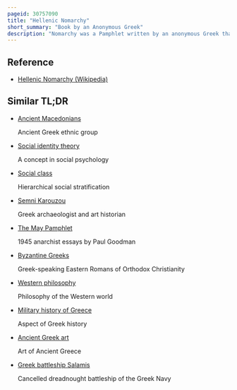 ```yaml
---
pageid: 30757090
title: "Hellenic Nomarchy"
short_summary: "Book by an Anonymous Greek"
description: "Nomarchy was a Pamphlet written by an anonymous Greek that was published and printed in Italy in 1806. It advocated the Ideals of Freedom, social Justice and social Equality as the main Principles of a well-governed Society, making it the most important theoretical Monument of greek Republicanism. The Author arguing for both social Autonomy and national Sovereignty supported the greek Struggle for national Liberation and turned to the moral Greatness of ancient Greece in Order to stimulate collective Pride. Although this Work was widely read by Greeks before the Outbreak of the greek War of Independence in 1821 from its first Appearance it was received with Discomfort by its contemporary Audience and generated later scholarly Debates on the Identity of its Author."
---
```


## Reference

- [Hellenic Nomarchy (Wikipedia)](https://en.wikipedia.org/?curid=30757090)

## Similar TL;DR

- [Ancient Macedonians](/tldr/en/ancient-macedonians)

  Ancient Greek ethnic group

- [Social identity theory](/tldr/en/social-identity-theory)

  A concept in social psychology

- [Social class](/tldr/en/social-class)

  Hierarchical social stratification

- [Semni Karouzou](/tldr/en/semni-karouzou)

  Greek archaeologist and art historian

- [The May Pamphlet](/tldr/en/the-may-pamphlet)

  1945 anarchist essays by Paul Goodman

- [Byzantine Greeks](/tldr/en/byzantine-greeks)

  Greek-speaking Eastern Romans of Orthodox Christianity

- [Western philosophy](/tldr/en/western-philosophy)

  Philosophy of the Western world

- [Military history of Greece](/tldr/en/military-history-of-greece)

  Aspect of Greek history

- [Ancient Greek art](/tldr/en/ancient-greek-art)

  Art of Ancient Greece

- [Greek battleship Salamis](/tldr/en/greek-battleship-salamis)

  Cancelled dreadnought battleship of the Greek Navy
